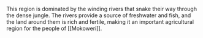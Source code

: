 This region is dominated by the winding rivers that snake their way through the dense jungle. The rivers provide a source of freshwater and fish, and the land around them is rich and fertile, making it an important agricultural region for the people of [[Mokoweri]].